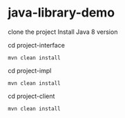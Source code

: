 # java-library-demo

clone the project
Install Java 8 version

cd  project-interface

    mvn clean install
    
cd project-impl

    mvn clean install
    
cd project-client

    mvn clean install

